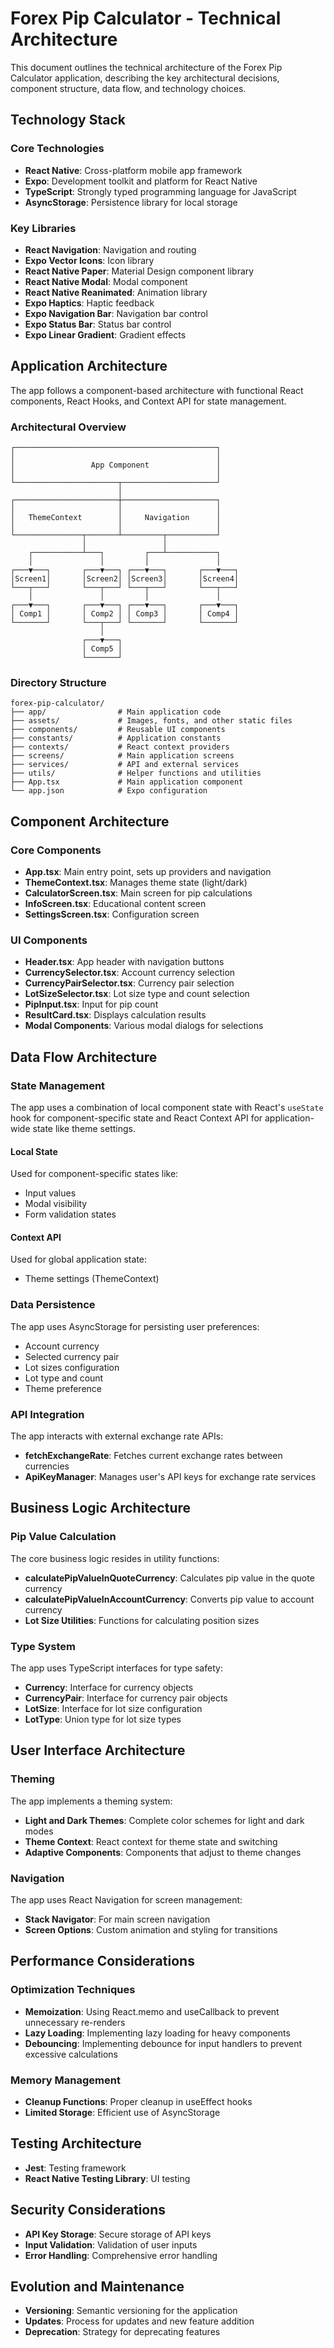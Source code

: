 # Forex Pip Calculator - Technical Architecture

This document outlines the technical architecture of the Forex Pip Calculator application, describing the key architectural decisions, component structure, data flow, and technology choices.

## Technology Stack

### Core Technologies

- **React Native**: Cross-platform mobile app framework
- **Expo**: Development toolkit and platform for React Native
- **TypeScript**: Strongly typed programming language for JavaScript
- **AsyncStorage**: Persistence library for local storage

### Key Libraries

- **React Navigation**: Navigation and routing
- **Expo Vector Icons**: Icon library
- **React Native Paper**: Material Design component library
- **React Native Modal**: Modal component
- **React Native Reanimated**: Animation library
- **Expo Haptics**: Haptic feedback
- **Expo Navigation Bar**: Navigation bar control
- **Expo Status Bar**: Status bar control
- **Expo Linear Gradient**: Gradient effects

## Application Architecture

The app follows a component-based architecture with functional React components, React Hooks, and Context API for state management.

### Architectural Overview

```
┌─────────────────────────────────────────────┐
│                                             │
│                 App Component               │
│                                             │
└───────────────────────┬─────────────────────┘
                        │
┌───────────────────────┼─────────────────────┐
│                       │                     │
│   ThemeContext        │     Navigation      │
│                       │                     │
└───────────────┬───────┴─────────┬───────────┘
                │                 │
    ┌───────────┴───┐         ┌───┴───────────┐
    │               │         │               │
┌───▼───┐       ┌───▼───┐ ┌───▼───┐       ┌───▼───┐
│Screen1│       │Screen2│ │Screen3│       │Screen4│
└───┬───┘       └───┬───┘ └───┬───┘       └───┬───┘
    │               │         │               │
┌───▼───┐       ┌───▼───┐ ┌───▼───┐       ┌───▼───┐
│ Comp1 │       │ Comp2 │ │ Comp3 │       │ Comp4 │
└───────┘       └───┬───┘ └───────┘       └───────┘
                    │
                ┌───▼───┐
                │ Comp5 │
                └───────┘
```

### Directory Structure

```
forex-pip-calculator/
├── app/                # Main application code
├── assets/             # Images, fonts, and other static files
├── components/         # Reusable UI components
├── constants/          # Application constants
├── contexts/           # React context providers
├── screens/            # Main application screens
├── services/           # API and external services
├── utils/              # Helper functions and utilities
├── App.tsx             # Main application component
└── app.json            # Expo configuration
```

## Component Architecture

### Core Components

- **App.tsx**: Main entry point, sets up providers and navigation
- **ThemeContext.tsx**: Manages theme state (light/dark)
- **CalculatorScreen.tsx**: Main screen for pip calculations
- **InfoScreen.tsx**: Educational content screen
- **SettingsScreen.tsx**: Configuration screen

### UI Components

- **Header.tsx**: App header with navigation buttons
- **CurrencySelector.tsx**: Account currency selection
- **CurrencyPairSelector.tsx**: Currency pair selection
- **LotSizeSelector.tsx**: Lot size type and count selection
- **PipInput.tsx**: Input for pip count
- **ResultCard.tsx**: Displays calculation results
- **Modal Components**: Various modal dialogs for selections

## Data Flow Architecture

### State Management

The app uses a combination of local component state with React's `useState` hook for component-specific state and React Context API for application-wide state like theme settings.

#### Local State

Used for component-specific states like:

- Input values
- Modal visibility
- Form validation states

#### Context API

Used for global application state:

- Theme settings (ThemeContext)

### Data Persistence

The app uses AsyncStorage for persisting user preferences:

- Account currency
- Selected currency pair
- Lot sizes configuration
- Lot type and count
- Theme preference

### API Integration

The app interacts with external exchange rate APIs:

- **fetchExchangeRate**: Fetches current exchange rates between currencies
- **ApiKeyManager**: Manages user's API keys for exchange rate services

## Business Logic Architecture

### Pip Value Calculation

The core business logic resides in utility functions:

- **calculatePipValueInQuoteCurrency**: Calculates pip value in the quote currency
- **calculatePipValueInAccountCurrency**: Converts pip value to account currency
- **Lot Size Utilities**: Functions for calculating position sizes

### Type System

The app uses TypeScript interfaces for type safety:

- **Currency**: Interface for currency objects
- **CurrencyPair**: Interface for currency pair objects
- **LotSize**: Interface for lot size configuration
- **LotType**: Union type for lot size types

## User Interface Architecture

### Theming

The app implements a theming system:

- **Light and Dark Themes**: Complete color schemes for light and dark modes
- **Theme Context**: React context for theme state and switching
- **Adaptive Components**: Components that adjust to theme changes

### Navigation

The app uses React Navigation for screen management:

- **Stack Navigator**: For main screen navigation
- **Screen Options**: Custom animation and styling for transitions

## Performance Considerations

### Optimization Techniques

- **Memoization**: Using React.memo and useCallback to prevent unnecessary re-renders
- **Lazy Loading**: Implementing lazy loading for heavy components
- **Debouncing**: Implementing debounce for input handlers to prevent excessive calculations

### Memory Management

- **Cleanup Functions**: Proper cleanup in useEffect hooks
- **Limited Storage**: Efficient use of AsyncStorage

## Testing Architecture

- **Jest**: Testing framework
- **React Native Testing Library**: UI testing

## Security Considerations

- **API Key Storage**: Secure storage of API keys
- **Input Validation**: Validation of user inputs
- **Error Handling**: Comprehensive error handling

## Evolution and Maintenance

- **Versioning**: Semantic versioning for the application
- **Updates**: Process for updates and new feature addition
- **Deprecation**: Strategy for deprecating features
